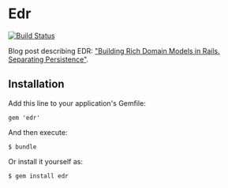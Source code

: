 # Edr
[![Build Status](https://travis-ci.org/nulogy/edr.png)](https://travis-ci.org/nulogy/edr)

Blog post describing EDR: ["Building Rich Domain Models in Rails. Separating Persistence"](http://engineering.nulogy.com/posts/building-rich-domain-models-in-rails-separating-persistence).

## Installation

Add this line to your application's Gemfile:

    gem 'edr'

And then execute:

    $ bundle

Or install it yourself as:

    $ gem install edr


